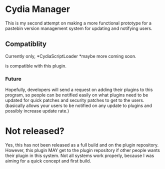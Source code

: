 # Cydia Manager
This is my second attempt on making a more functional
prototype for a pastebin version management system for updating and notifying
users.

## Compatiblity
Currently only,
      *CydiaScriptLoader
      *maybe more coming soon.

is compatible with this plugin.

### Future
Hopefully, developers will send a request on adding their plugins to
this program, so people can be notified easily on what plugins need to be updated
for quick patches and security patches to get to the users.
(basically allows your users to be notified on any update to plugins and possibly increase
update rate.)

# Not released?
Yes, this has not been released as a full build and on the plugin repository.
However, this plugin MAY get to the plugin repository if other people
wants their plugin in this system. Not all systems work properly, because I was
aiming for a quick concept and first build. 
